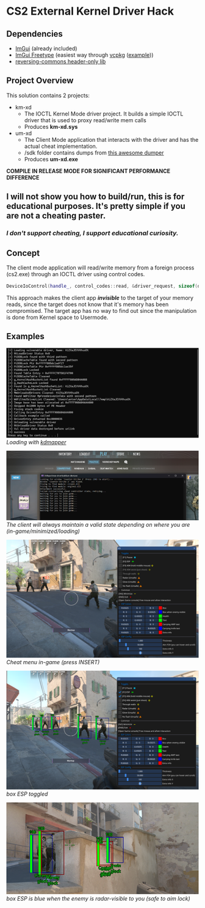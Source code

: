 # CS2 External Kernel Driver Hack

## Dependencies

- [ImGui](https://github.com/ocornut/imgui) (already included)
- [ImGui Freetype](https://github.com/ocornut/imgui/tree/master/misc/freetype) (easiest way through [vcpkg](https://devblogs.microsoft.com/cppblog/vcpkg-is-now-included-with-visual-studio/) ([example](https://superuser.com/a/1829890)))
- [reversing-commons header-only lib](https://github.com/stdNullPtr/reversing-commons)

## Project Overview

This solution contains 2 projects:

- km-xd
    - The IOCTL Kernel Mode driver project. It builds a simple IOCTL driver that is used to proxy read/write mem calls
    - Produces **km-xd.sys**
- um-xd
    - The Client Mode application that interacts with the driver and has the actual cheat implementation.
    - /sdk folder contains dumps from [this awesome dumper](https://github.com/a2x/cs2-dumper)
    - Produces **um-xd.exe**

**COMPILE IN RELEASE MODE FOR SIGNIFICANT PERFORMANCE DIFFERENCE**

<h2>I will not show you how to build/run, this is for educational purposes. It's pretty simple if you are not a cheating
paster.</h2>
<h3><i>I don't support cheating, I support educational curiosity.</i></h3>

## Concept

The client mode application will read/write memory from a foreign process (cs2.exe) through an IOCTL driver
using control codes.

```cpp
DeviceIoControl(handle_, control_codes::read, &driver_request, sizeof(driver_request), &driver_request, sizeof(driver_request), nullptr, nullptr);
```

This approach makes the client app _**invisible**_ to the target of your memory reads, since the target
does not know that it's memory has been compromised. The target app has no way to find out since the manipulation is
done from Kernel space to Usermode.

## Examples

![kdmapper](/github/img/kd-mapper.png)
<br>
*Loading with [kdmapper](https://github.com/TheCruZ/kdmapper)*

![wait-join-game.png](/github/img/wait-join-game.png)
<br>
*The client will always maintain a valid state depending on where you are (in-game/minimized/loading)*

![menu.png](/github/img/menu.png)
<br>
*Cheat menu in-game (press INSERT)*

![menu-toggled.png](/github/img/menu-toggled.png)
<br>
*box ESP toggled*

![toggled.png](/github/img/toggled.png)
<br>
*box ESP is blue when the enemy is radar-visible to you (safe to aim lock)*